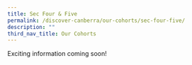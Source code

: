 ```yaml
---
title: Sec Four & Five
permalink: /discover-canberra/our-cohorts/sec-four-five/
description: ""
third_nav_title: Our Cohorts
---
```


<p>Exciting information coming soon!</p>
